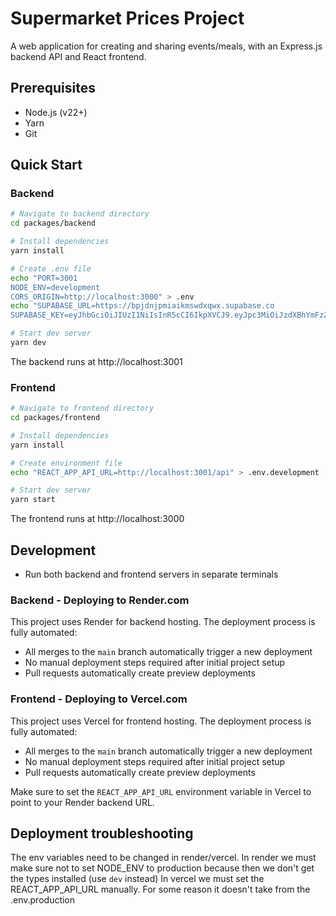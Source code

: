 # Supermarket Prices Project

A web application for creating and sharing events/meals, with an Express.js backend API and React frontend.

## Prerequisites

- Node.js (v22+)
- Yarn
- Git

## Quick Start

### Backend

```bash
# Navigate to backend directory
cd packages/backend

# Install dependencies
yarn install

# Create .env file
echo "PORT=3001
NODE_ENV=development
CORS_ORIGIN=http://localhost:3000" > .env
echo "SUPABASE_URL=https://bpjdnjpmiaikmswdxqwx.supabase.co
SUPABASE_KEY=eyJhbGciOiJIUzI1NiIsInR5cCI6IkpXVCJ9.eyJpc3MiOiJzdXBhYmFzZSIsInJlZiI6ImJwamRuanBtaWFpa21zd2R4cXd4Iiwicm9sZSI6ImFub24iLCJpYXQiOjE3NDYzODQzMjcsImV4cCI6MjA2MTk2MDMyN30.fDU_xsEWQN3r0HosHSeaXiAcckV-1hnhBdXHIooS0B0" >> .env

# Start dev server
yarn dev
```

The backend runs at http://localhost:3001

### Frontend

```bash
# Navigate to frontend directory
cd packages/frontend

# Install dependencies
yarn install

# Create environment file
echo "REACT_APP_API_URL=http://localhost:3001/api" > .env.development

# Start dev server
yarn start
```
The frontend runs at http://localhost:3000


## Development

- Run both backend and frontend servers in separate terminals

### Backend - Deploying to Render.com
This project uses Render for backend hosting. The deployment process is fully automated:
- All merges to the `main` branch automatically trigger a new deployment
- No manual deployment steps required after initial project setup
- Pull requests automatically create preview deployments

### Frontend - Deploying to Vercel.com
This project uses Vercel for frontend hosting. The deployment process is fully automated:
- All merges to the `main` branch automatically trigger a new deployment
- No manual deployment steps required after initial project setup
- Pull requests automatically create preview deployments

Make sure to set the `REACT_APP_API_URL` environment variable in Vercel to point to your Render backend URL.

## Deployment troubleshooting

The env variables need to be changed in render/vercel.
In render we must make sure not to set NODE_ENV to production because then we don't get the types installed (use `dev` instead)
In vercel we must set the REACT_APP_API_URL manually. For some reason it doesn't take from the .env.production